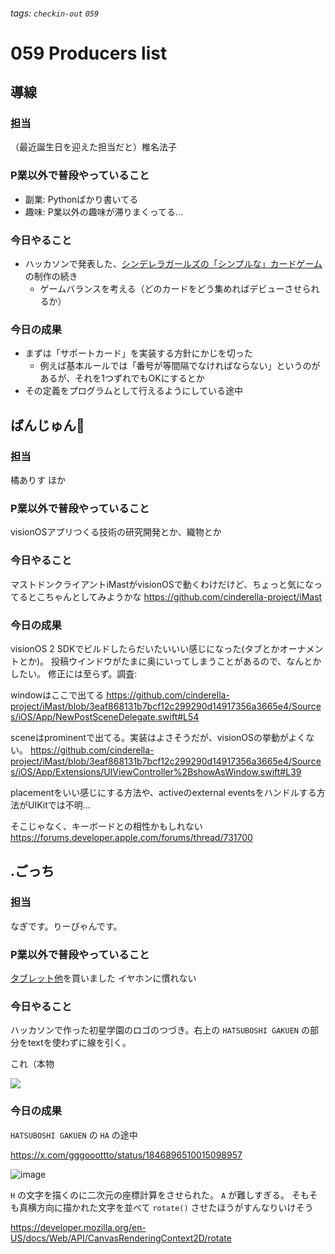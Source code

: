 ###### tags: `checkin-out` `059`

# 059 Producers list

## 導線

### 担当

（最近誕生日を迎えた担当だと）椎名法子

### P業以外で普段やっていること

- 副業: Pythonばかり書いてる
- 趣味: P業以外の趣味が滞りまくってる…

### 今日やること

- ハッカソンで発表した、[シンデレラガールズの「シンプルな」カードゲーム](https://www.slideshare.net/slideshow/2024-8a36/272388731)の制作の続き
  - ゲームバランスを考える（どのカードをどう集めればデビューさせられるか）

### 今日の成果

- まずは「サポートカード」を実装する方針にかじを切った
  - 例えば基本ルールでは「番号が等間隔でなければならない」というのがあるが、それを1つずれでもOKにするとか
- その定義をプログラムとして行えるようにしている途中

## ばんじゅん🍓

### 担当

橘ありす
ほか

### P業以外で普段やっていること

visionOSアプリつくる技術の研究開発とか、織物とか

### 今日やること

マストドンクライアントiMastがvisionOSで動くわけだけど、ちょっと気になってるとこちゃんとしてみようかな
https://github.com/cinderella-project/iMast


### 今日の成果

visionOS 2 SDKでビルドしたらだいたいいい感じになった(タブとかオーナメントとか)。
投稿ウインドウがたまに奥にいってしまうことがあるので、なんとかしたい。
修正には至らず。調査:

windowはここで出てる
https://github.com/cinderella-project/iMast/blob/3eaf868131b7bcf12c299290d14917356a3665e4/Sources/iOS/App/NewPostSceneDelegate.swift#L54

sceneはprominentで出てる。実装はよさそうだが、visionOSの挙動がよくない。
https://github.com/cinderella-project/iMast/blob/3eaf868131b7bcf12c299290d14917356a3665e4/Sources/iOS/App/Extensions/UIViewController%2BshowAsWindow.swift#L39

placementをいい感じにする方法や、activeのexternal eventsをハンドルする方法がUIKitでは不明...

そこじゃなく、キーボードとの相性かもしれない
https://forums.developer.apple.com/forums/thread/731700

## .ごっち

### 担当

なぎです。りーぴゃんです。

### P業以外で普段やっていること

[タブレット他](https://x.com/gggooottto/status/1843462834006700447)を買いました
イヤホンに慣れない

### 今日やること

ハッカソンで作った初星学園のロゴのつづき。右上の `HATSUBOSHI GAKUEN` の部分をtextを使わずに線を引く。

これ（本物

<img src="https://gakuen.idolmaster-official.jp/assets/img/common/logo_text.svg" />

### 今日の成果

`HATSUBOSHI GAKUEN` の `HA` の途中

https://x.com/gggooottto/status/1846896510015098957

![image](https://hackmd.io/_uploads/SJW98KRJyx.png)

`H` の文字を描くのに二次元の座標計算をさせられた。 `A` が難しすぎる。
そもそも真横方向に描かれた文字を並べて `rotate()` させたほうがすんなりいけそう

https://developer.mozilla.org/en-US/docs/Web/API/CanvasRenderingContext2D/rotate
